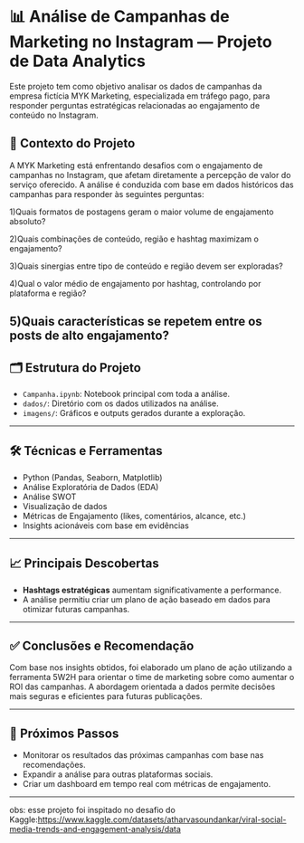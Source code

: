 # 📊 Análise de Campanhas de Marketing no Instagram — Projeto de Data Analytics

Este projeto tem como objetivo analisar os dados de campanhas da empresa fictícia MYK Marketing, especializada em tráfego pago, para responder perguntas estratégicas relacionadas ao engajamento de conteúdo no Instagram.

## 🧠 Contexto do Projeto

A MYK Marketing está enfrentando desafios com o engajamento de campanhas no Instagram, que afetam diretamente a percepção de valor do serviço oferecido. A análise é conduzida com base em dados históricos das campanhas para responder às seguintes perguntas:

1)Quais formatos de postagens geram o maior volume de engajamento absoluto?

2)Quais combinações de conteúdo, região e hashtag maximizam o engajamento?

3)Quais sinergias entre tipo de conteúdo e região devem ser exploradas?

4)Qual o valor médio de engajamento por hashtag, controlando por plataforma e região?

5)Quais características se repetem entre os posts de alto engajamento?
---

## 🗂️ Estrutura do Projeto

- `Campanha.ipynb`: Notebook principal com toda a análise.
- `dados/`: Diretório com os dados utilizados na análise.
- `imagens/`: Gráficos e outputs gerados durante a exploração.

---

## 🛠️ Técnicas e Ferramentas

- Python (Pandas, Seaborn, Matplotlib)
- Análise Exploratória de Dados (EDA)
- Análise SWOT
- Visualização de dados
- Métricas de Engajamento (likes, comentários, alcance, etc.)
- Insights acionáveis com base em evidências

---

## 📈 Principais Descobertas

- **Hashtags estratégicas** aumentam significativamente a performance.
- A análise permitiu criar um plano de ação baseado em dados para otimizar futuras campanhas.

---

## ✅ Conclusões e Recomendação

Com base nos insights obtidos, foi elaborado um plano de ação utilizando a ferramenta 5W2H para orientar o time de marketing sobre como aumentar o ROI das campanhas. 
A abordagem orientada a dados permite decisões mais seguras e eficientes para futuras publicações.

---

## 📌 Próximos Passos

- Monitorar os resultados das próximas campanhas com base nas recomendações.
- Expandir a análise para outras plataformas sociais.
- Criar um dashboard em tempo real com métricas de engajamento.

---
obs: esse projeto foi inspitado no desafio do Kaggle:https://www.kaggle.com/datasets/atharvasoundankar/viral-social-media-trends-and-engagement-analysis/data

